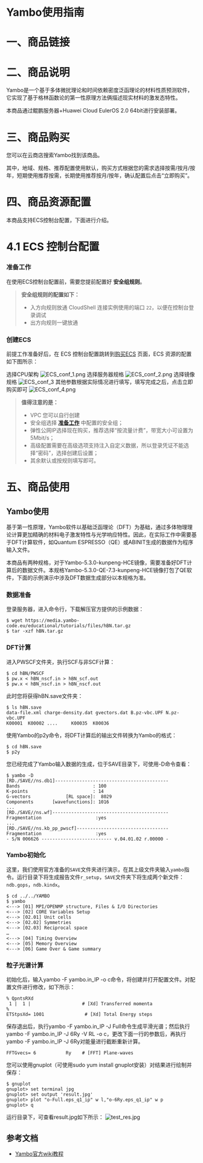 # Yambo使用指南

# 一、商品链接

# 二、商品说明

Yambo是一个基于多体微扰理论和时间依赖密度泛函理论的材料性质预测软件，它实现了基于格林函数论的第一性原理方法俩描述现实材料的激发态特性。

本商品通过鲲鹏服务器+Huawei Cloud EulerOS 2.0 64bit进行安装部署。

# 三、商品购买

您可以在云商店搜索Yambo找到该商品。

其中，地域、规格、推荐配置使用默认，购买方式根据您的需求选择按需/按月/按年，短期使用推荐按需，长期使用推荐按月/按年，确认配置后点击“立即购买”。

# 四、商品资源配置

本商品支持ECS控制台配置，下面进行介绍。

# 4.1 ECS 控制台配置

### 准备工作

在使用ECS控制台配置前，需要您提前配置好 **安全组规则**。

> **安全组规则的配置如下：**
>
> - 入方向规则放通 CloudShell 连接实例使用的端口 `22`，以便在控制台登录调试
> - 出方向规则一键放通

### 创建ECS

前提工作准备好后，在 ECS 控制台配置跳转到[购买ECS](https://support.huaweicloud.com/qs-ecs/ecs_01_0103.html) 页面，ECS 资源的配置如下图所示：

选择CPU架构
![ECS_conf_1.png](images/ECS_conf_1.png)
选择服务器规格
![ECS_conf_2.png](images/ECS_conf_2.png)
选择镜像规格
![ECS_conf_3](images/ECS_conf_3.png)
其他参数根据实际情况进行填写，填写完成之后，点击立即购买即可
![ECS_conf_4.png](images/ECS_conf_4.png)

> **值得注意的是：**
>
> - VPC 您可以自行创建
> - 安全组选择 [**准备工作**](#准备工作) 中配置的安全组；
> - 弹性公网IP选择现在购买，推荐选择“按流量计费”，带宽大小可设置为5Mbit/s；
> - 高级配置需要在高级选项支持注入自定义数据，所以登录凭证不能选择“密码”，选择创建后设置；
> - 其余默认或按规则填写即可。

# 五、商品使用

## Yambo使用
基于第一性原理，Yambo软件以基础泛函理论（DFT）为基础，通过多体物理理论计算更加精确的材料电子激发特性与光学响应特性。因此，在实际工作中需要基于DFT计算软件，如Quantum ESPRESSO（QE）或ABINIT生成的数据作为程序输入文件。

本商品有两种规格，对于Yambo-5.3.0-kunpeng-HCE镜像，需要准备好DFT计算后的数据文件。本规格Yambo-5.3.0-QE-7.3-kunpeng-HCE镜像打包了QE软件，下面的示例演示中涉及DFT数据生成部分以本规格为准。

### 数据准备
登录服务器，进入命令行，下载解压官方提供的示例数据：
```
$ wget https://media.yambo-code.eu/educational/tutorials/files/hBN.tar.gz
$ tar -xzf hBN.tar.gz
```
### DFT计算
进入PWSCF文件夹，执行SCF与非SCF计算：
```
$ cd hBN/PWSCF
$ pw.x < hBN_nscf.in > hBN_scf.out
$ pw.x < hBN_nscf.in > hBN_nscf.out
```
此时您将获得hBN.save文件夹：
```
$ ls hBN.save
data-file.xml charge-density.dat gvectors.dat B.pz-vbc.UPF N.pz-vbc.UPF
K00001	K00002 .... 	K00035	K00036
```
使用Yambo的p2y命令，将DFT计算后的输出文件转换为Yambo的格式：
```
$ cd hBN.save
$ p2y
```
您已经完成了Yambo输入数据的生成，位于SAVE目录下，可使用-D命令查看：
```
$ yambo -D
[RD./SAVE//ns.db1]------------------------------------------
Bands                           : 100
K-points                        : 14
G-vectors             [RL space]:  8029
Components       [wavefunctions]: 1016
...
[RD./SAVE//ns.wf]-------------------------------------------
Fragmentation                    :yes
...
[RD./SAVE//ns.kb_pp_pwscf]----------------------------------
Fragmentation                    :yes
- S/N 006626 -------------------------- v.04.01.02 r.00000 -
```
### Yambo初始化
这里，我们使用官方准备的`SAVE`文件夹进行演示，在其上级文件夹输入`yambo`指令。运行目录下将生成报告文件`r_setup`，`SAVE`文件夹下将生成两个新文件：`ndb.gops`，`ndb.kindx`。
```
$ cd ../../YAMBO
$ yambo
<---> [01] MPI/OPENMP structure, Files & I/O Directories
<---> [02] CORE Variables Setup
<---> [02.01] Unit cells
<---> [02.02] Symmetries
<---> [02.03] Reciprocal space
…
<---> [04] Timing Overview
<---> [05] Memory Overview
<---> [06] Game Over & Game summary
```
### 粒子光谱计算
初始化后，输入yambo -F yambo.in_IP -o c命令，将创建并打开配置文件。对配置文件进行修改，如下所示：
```
% QpntsRXd
 1 |  1 |                   # [Xd] Transferred momenta
%
ETStpsXd= 1001               # [Xd] Total Energy steps
```
保存退出后，执行yambo -F yambo.in_IP -J Full命令生成平滑光谱；然后执行yambo -F yambo.in_IP -J 6Ry -V RL -o c，更改下面一行的参数后，再执行yambo -F yambo.in_IP -J 6Ry对能量进行截断重新计算。
```
FFTGvecs= 6           Ry    # [FFT] Plane-waves
```
您可以使用gnuplot（可使用sudo yum install gnuplot安装）对结果进行绘制并保存：
```
$ gnuplot
gnuplot> set terminal jpg
gnuplot> set output 'result.jpg'
gnuplot> plot "o-Full.eps_q1_ip" w l,"o-6Ry.eps_q1_ip" w p
gnuplot> q
```
运行目录下，可查看result.jpg如下所示：
![test_res.jpg](images/test_res.jpg)
## 参考文档
- [Yambo官方wiki教程](https://wiki.yambo-code.eu/wiki/index.php?title=Tutorials)


